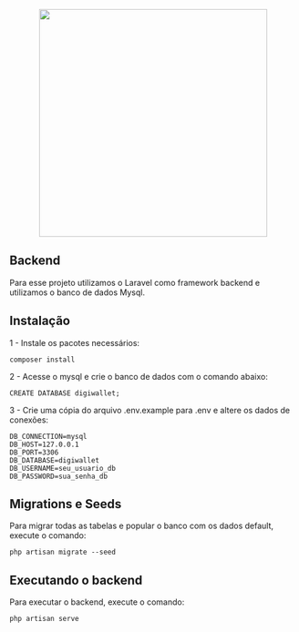 <p align="center"><a href="https://laravel.com" target="_blank"><img src="https://raw.githubusercontent.com/laravel/art/master/logo-lockup/5%20SVG/2%20CMYK/1%20Full%20Color/laravel-logolockup-cmyk-red.svg" width="400"></a></p>

## Backend

Para esse projeto utilizamos o Laravel como framework backend e utilizamos o banco de dados Mysql.

## Instalação


1 - Instale os pacotes necessários:
```
composer install
```
2 - Acesse o mysql e crie o banco de dados com o comando abaixo:
```
CREATE DATABASE digiwallet;
```
3 - Crie uma cópia do arquivo .env.example para .env e altere os dados de conexões:
```
DB_CONNECTION=mysql
DB_HOST=127.0.0.1
DB_PORT=3306
DB_DATABASE=digiwallet
DB_USERNAME=seu_usuario_db
DB_PASSWORD=sua_senha_db
```
## Migrations e Seeds

Para migrar todas as tabelas e popular o banco com os dados default, execute o comando:
```
php artisan migrate --seed
```
## Executando o backend

Para executar o backend, execute o comando:
```
php artisan serve
```

